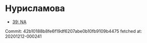 # Нурисламова
- [39: NA](39.md)

Commit: 42b10188b8fe6f19df6207abe0b10fb9109b4475
 fetched at: 20201212-000241
